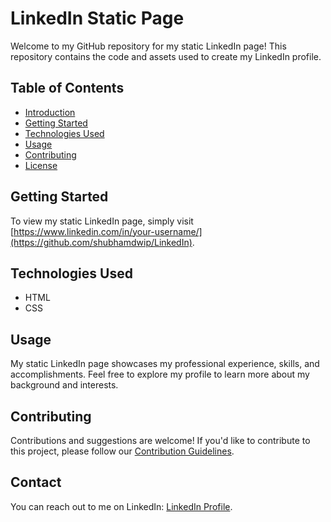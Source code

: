 # LinkedIn Static Page

Welcome to my GitHub repository for my static LinkedIn page! This repository contains the code and assets used to create my LinkedIn profile.

## Table of Contents
- [Introduction](#introduction)
- [Getting Started](#getting-started)
- [Technologies Used](#technologies-used)
- [Usage](#usage)
- [Contributing](#contributing)
- [License](#license)

## Getting Started

To view my static LinkedIn page, simply visit [https://www.linkedin.com/in/your-username/](https://github.com/shubhamdwip/LinkedIn).

## Technologies Used

- HTML
- CSS

## Usage

My static LinkedIn page showcases my professional experience, skills, and accomplishments. Feel free to explore my profile to learn more about my background and interests.

## Contributing

Contributions and suggestions are welcome! If you'd like to contribute to this project, please follow our [Contribution Guidelines](CONTRIBUTING.md).


## Contact

You can reach out to me on LinkedIn: [LinkedIn Profile](https://www.linkedin.com/in/subham-rana-aa024580/).
